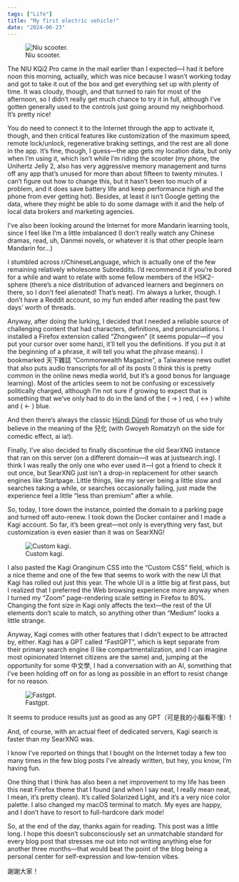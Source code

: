 ```yaml
---
tags: ["Life"]
title: "My first electric vehicle!"
date: "2024-06-23"
---
```


<figure><img src="/posts/my_first_electric_vehicle/niu_scooter.jpg" alt="Niu scooter.">
  <figcaption>Niu scooter.</figcaption></figure>

The NIU KQi2 Pro came in the mail earlier than I expected—I had it before noon this morning, actually, which was nice because I wasn’t working today and got to take it out of the box and get everything set up with plenty of time. It was cloudy, though, and that turned to rain for most of the afternoon, so I didn’t really get much chance to try it in full, although I’ve gotten generally used to the controls just going around my neighborhood. It’s pretty nice!

<!--more-->

You do need to connect it to the Internet through the app to activate it, though, and then critical features like customization of the maximum speed, remote lock/unlock, regenerative braking settings, and the rest are all done in the app. It’s fine, though, I guess—the app gets my location data, but only when I’m using it, which isn’t while I’m riding the scooter (my phone, the Unihertz Jelly 2, also has very aggressive memory management and turns off any app that’s unused for more than about fifteen to twenty minutes. I can’t figure out how to change this, but it hasn’t been too much of a problem, and it does save battery life and keep performance high and the phone from ever getting hot). Besides, at least it isn’t Google getting the data, where they might be able to do some damage with it and the help of local data brokers and marketing agencies.

I’ve also been looking around the Internet for more Mandarin learning tools, since I feel like I’m a little imbalanced (I don’t really watch any Chinese dramas, read, uh, Danmei novels, or whatever it is that other people learn Mandarin for…)

I stumbled across r/ChineseLanguage, which is actually one of the few remaining relatively wholesome Subreddits. I’d recommend it if you’re bored for a while and want to relate with some fellow members of the HSK2-sphere (there’s a nice distribution of advanced learners and beginners on there, so I don’t feel alienated! That’s neat). I’m always a lurker, though. I don’t have a Reddit account, so my fun ended after reading the past few days’ worth of threads.

Anyway, after doing the lurking, I decided that I needed a reliable source of challenging content that had characters, definitions, and pronunciations. I installed a Firefox extension called “Zhongwen” (it seems popular—if you put your cursor over some hanzi, it’ll tell you the definitions. If you put it at the beginning of a phrase, it will tell you what the phrase means). I bookmarked 天下雜誌 “Commonwealth Magazine”, a Taiwanese news outlet that also puts audio transcripts for all of its posts (I think this is pretty common in the online news media world, but it’s a good bonus for language learning). Most of the articles seem to not be confusing or excessively politically charged, although I’m not sure if growing to expect that is something that we’ve only had to do in the land of the ( -> ) red, ( <-> ) white and ( <- ) blue.

And then there’s always the classic [Hūndì Dūndì](https://pinyin.info/readings/alice/humpty_dumpty_chinese.html) for those of us who truly believe in the meaning of the 兒化 (with Gwoyeh Romatzyh on the side for comedic effect, ai ia!).

Finally, I’ve also decided to finally discontinue the old SearXNG instance that ran on this server (on a different domain—it was at justsearch.ing). I think I was really the only one who ever used it—I got a friend to check it out once, but SearXNG just isn’t a drop-in replacement for other search engines like Startpage. Little things, like my server being a little slow and searches taking a while, or searches occasionally failing, just made the experience feel a little “less than premium” after a while.

So, today, I tore down the instance, pointed the domain to a parking page and turned off auto-renew. I took down the Docker container and I made a Kagi account. So far, it’s been great—not only is everything very fast, but customization is even easier than it was on SearXNG!

<figure><img src="/posts/my_first_electric_vehicle/custom_kagi.png" alt="Custom kagi.">
  <figcaption>Custom kagi.</figcaption></figure>

I also pasted the Kagi Oranginum CSS into the “Custom CSS” field, which is a nice theme and one of the few that seems to work with the new UI that Kagi has rolled out just this year. The whole UI is a little big at first pass, but I realized that I preferred the Web browsing experience more anyway when I turned my “Zoom” page-rendering scale setting in Firefox to 80%. Changing the font size in Kagi only affects the text—the rest of the UI elements don’t scale to match, so anything other than “Medium” looks a little strange.

Anyway, Kagi comes with other features that I didn’t expect to be attracted by, either. Kagi has a GPT called “FastGPT”, which is kept separate from their primary search engine (I like compartmentalization, and I can imagine most opinionated Internet citizens are the same) and, jumping at the opportunity for some 中文學, I had a conversation with an AI, something that I’ve been holding off on for as long as possible in an effort to resist change for no reason.

<figure><img src="/posts/my_first_electric_vehicle/fastgpt.png" alt="Fastgpt.">
  <figcaption>Fastgpt.</figcaption></figure>

It seems to produce results just as good as any GPT（可是我的小腦看不懂）!

And, of course, with an actual fleet of dedicated servers, Kagi search is faster than my SearXNG was.

I know I’ve reported on things that I bought on the Internet today a few too many times in the few blog posts I’ve already written, but hey, you know, I’m having fun.

One thing that I think has also been a net improvement to my life has been this neat Firefox theme that I found (and when I say neat, I really mean neat, I mean, it’s pretty clean). It’s called Solarized Light, and it’s a very nice color palette. I also changed my macOS terminal to match. My eyes are happy, and I don’t have to resort to full-hardcore dark mode!

So, at the end of the day, thanks again for reading. This post was a little long. I hope this doesn’t subconsciously set an unmatchable standard for every blog post that stresses me out into not writing anything else for another three months—that would beat the point of the blog being a personal center for self-expression and low-tension vibes.

謝謝大家！
